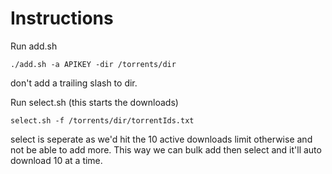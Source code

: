 # Instructions
Run add.sh 
```
./add.sh -a APIKEY -dir /torrents/dir
```
don't add a trailing slash to dir.

Run select.sh (this starts the downloads)
```
select.sh -f /torrents/dir/torrentIds.txt
```

select is seperate as we'd hit the 10 active downloads limit otherwise and not be able to add more. This way we can bulk add then select and it'll auto download 10 at a time.
